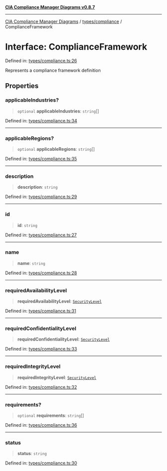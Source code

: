 [**CIA Compliance Manager Diagrams v0.8.7**](../../../README.md)

***

[CIA Compliance Manager Diagrams](../../../modules.md) / [types/compliance](../README.md) / ComplianceFramework

# Interface: ComplianceFramework

Defined in: [types/compliance.ts:26](https://github.com/Hack23/cia-compliance-manager/blob/c1b03266cad85c2f58531e3fd0aea147fa649ae0/src/types/compliance.ts#L26)

Represents a compliance framework definition

## Properties

### applicableIndustries?

> `optional` **applicableIndustries**: `string`[]

Defined in: [types/compliance.ts:34](https://github.com/Hack23/cia-compliance-manager/blob/c1b03266cad85c2f58531e3fd0aea147fa649ae0/src/types/compliance.ts#L34)

***

### applicableRegions?

> `optional` **applicableRegions**: `string`[]

Defined in: [types/compliance.ts:35](https://github.com/Hack23/cia-compliance-manager/blob/c1b03266cad85c2f58531e3fd0aea147fa649ae0/src/types/compliance.ts#L35)

***

### description

> **description**: `string`

Defined in: [types/compliance.ts:29](https://github.com/Hack23/cia-compliance-manager/blob/c1b03266cad85c2f58531e3fd0aea147fa649ae0/src/types/compliance.ts#L29)

***

### id

> **id**: `string`

Defined in: [types/compliance.ts:27](https://github.com/Hack23/cia-compliance-manager/blob/c1b03266cad85c2f58531e3fd0aea147fa649ae0/src/types/compliance.ts#L27)

***

### name

> **name**: `string`

Defined in: [types/compliance.ts:28](https://github.com/Hack23/cia-compliance-manager/blob/c1b03266cad85c2f58531e3fd0aea147fa649ae0/src/types/compliance.ts#L28)

***

### requiredAvailabilityLevel

> **requiredAvailabilityLevel**: [`SecurityLevel`](../../../index/type-aliases/SecurityLevel.md)

Defined in: [types/compliance.ts:31](https://github.com/Hack23/cia-compliance-manager/blob/c1b03266cad85c2f58531e3fd0aea147fa649ae0/src/types/compliance.ts#L31)

***

### requiredConfidentialityLevel

> **requiredConfidentialityLevel**: [`SecurityLevel`](../../../index/type-aliases/SecurityLevel.md)

Defined in: [types/compliance.ts:33](https://github.com/Hack23/cia-compliance-manager/blob/c1b03266cad85c2f58531e3fd0aea147fa649ae0/src/types/compliance.ts#L33)

***

### requiredIntegrityLevel

> **requiredIntegrityLevel**: [`SecurityLevel`](../../../index/type-aliases/SecurityLevel.md)

Defined in: [types/compliance.ts:32](https://github.com/Hack23/cia-compliance-manager/blob/c1b03266cad85c2f58531e3fd0aea147fa649ae0/src/types/compliance.ts#L32)

***

### requirements?

> `optional` **requirements**: `string`[]

Defined in: [types/compliance.ts:36](https://github.com/Hack23/cia-compliance-manager/blob/c1b03266cad85c2f58531e3fd0aea147fa649ae0/src/types/compliance.ts#L36)

***

### status

> **status**: `string`

Defined in: [types/compliance.ts:30](https://github.com/Hack23/cia-compliance-manager/blob/c1b03266cad85c2f58531e3fd0aea147fa649ae0/src/types/compliance.ts#L30)
